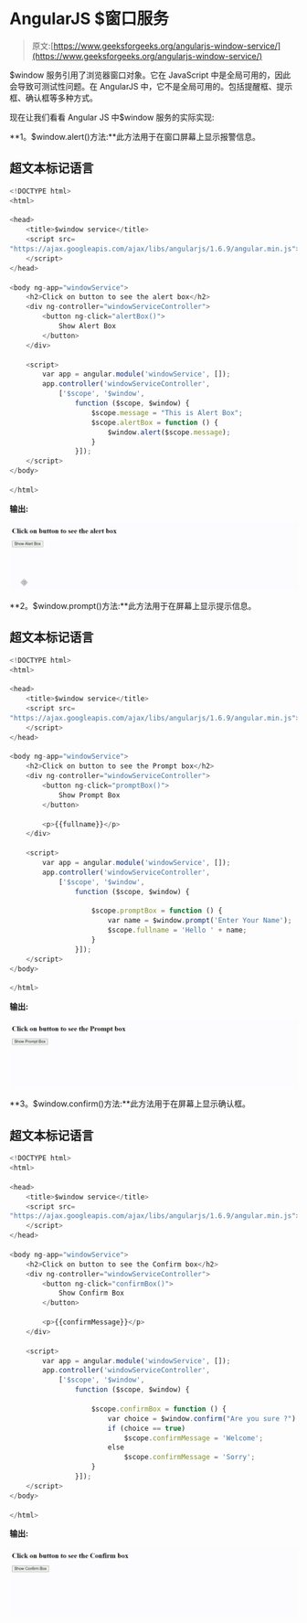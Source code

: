 # AngularJS $窗口服务

> 原文:[https://www.geeksforgeeks.org/angularjs-window-service/](https://www.geeksforgeeks.org/angularjs-window-service/)

$window 服务引用了浏览器窗口对象。它在 JavaScript 中是全局可用的，因此会导致可测试性问题。在 AngularJS 中，它不是全局可用的。包括提醒框、提示框、确认框等多种方式。

现在让我们看看 Angular JS 中$window 服务的实际实现:

**1。$window.alert()方法:**此方法用于在窗口屏幕上显示报警信息。

## 超文本标记语言

```ts
<!DOCTYPE html>
<html>

<head>
    <title>$window service</title>
    <script src=
"https://ajax.googleapis.com/ajax/libs/angularjs/1.6.9/angular.min.js">
    </script>
</head>

<body ng-app="windowService">
    <h2>Click on button to see the alert box</h2>
    <div ng-controller="windowServiceController">
        <button ng-click="alertBox()">
            Show Alert Box
        </button>
    </div>

    <script>
        var app = angular.module('windowService', []);
        app.controller('windowServiceController',
            ['$scope', '$window',
                function ($scope, $window) {
                    $scope.message = "This is Alert Box";
                    $scope.alertBox = function () {
                        $window.alert($scope.message);
                    }
                }]);
    </script>
</body>

</html>
```

**输出:**

![](img/4fdf2bc5538637d736e217b9f5f3fc60.png)

**2。$window.prompt()方法:**此方法用于在屏幕上显示提示信息。

## 超文本标记语言

```ts
<!DOCTYPE html>
<html>

<head>
    <title>$window service</title>
    <script src=
"https://ajax.googleapis.com/ajax/libs/angularjs/1.6.9/angular.min.js">
    </script>
</head>

<body ng-app="windowService">
    <h2>Click on button to see the Prompt box</h2>
    <div ng-controller="windowServiceController">
        <button ng-click="promptBox()">
            Show Prompt Box
        </button>

        <p>{{fullname}}</p>
    </div>

    <script>
        var app = angular.module('windowService', []);
        app.controller('windowServiceController',
            ['$scope', '$window',
                function ($scope, $window) {

                    $scope.promptBox = function () {
                        var name = $window.prompt('Enter Your Name');
                        $scope.fullname = 'Hello ' + name;
                    }
                }]);
    </script>
</body>

</html>
```

**输出:**

![](img/3eb28ac6ce89f2855c8422c32e0a1a24.png)

**3。$window.confirm()方法:**此方法用于在屏幕上显示确认框。

## 超文本标记语言

```ts
<!DOCTYPE html>
<html>

<head>
    <title>$window service</title>
    <script src=
"https://ajax.googleapis.com/ajax/libs/angularjs/1.6.9/angular.min.js">
    </script>
</head>

<body ng-app="windowService">
    <h2>Click on button to see the Confirm box</h2>
    <div ng-controller="windowServiceController">
        <button ng-click="confirmBox()">
            Show Confirm Box
        </button>

        <p>{{confirmMessage}}</p>
    </div>

    <script>
        var app = angular.module('windowService', []);
        app.controller('windowServiceController',
            ['$scope', '$window',
                function ($scope, $window) {

                    $scope.confirmBox = function () {
                        var choice = $window.confirm("Are you sure ?")
                        if (choice == true)
                            $scope.confirmMessage = 'Welcome';
                        else
                            $scope.confirmMessage = 'Sorry';
                    }
                }]);
    </script>
</body>

</html>
```

**输出:**

![](img/2361158c5b80bf749a9212602c329930.png)